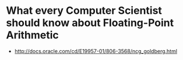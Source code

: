 # What every Computer Scientist should know about Floating-Point Arithmetic
- http://docs.oracle.com/cd/E19957-01/806-3568/ncg_goldberg.html



